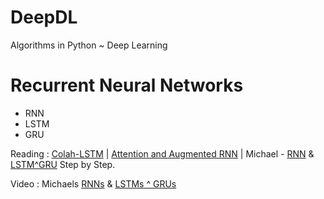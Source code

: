 # DeepDL
Algorithms in Python ~ Deep Learning

# Recurrent Neural Networks 

- RNN
- LSTM
- GRU

Reading : [Colah-LSTM](http://colah.github.io/posts/2015-08-Understanding-LSTMs/) | [Attention and Augmented RNN](https://distill.pub/2016/augmented-rnns/) | Michael - [RNN](https://towardsdatascience.com/illustrated-guide-to-recurrent-neural-networks-79e5eb8049c9) & [LSTM^GRU](https://towardsdatascience.com/illustrated-guide-to-lstms-and-gru-s-a-step-by-step-explanation-44e9eb85bf21) Step by Step.

Video : Michaels [RNNs](https://youtu.be/LHXXI4-IEns) & [LSTMs ^ GRUs](https://youtu.be/8HyCNIVRbSU)
